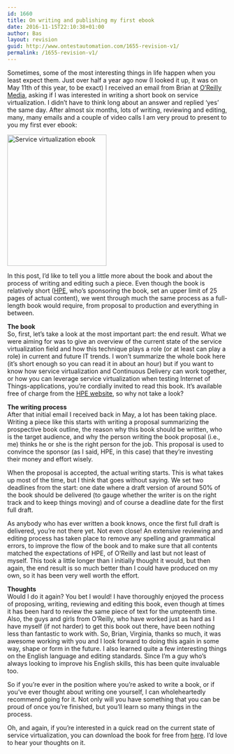 ```yaml
---
id: 1660
title: On writing and publishing my first ebook
date: 2016-11-15T22:10:38+01:00
author: Bas
layout: revision
guid: http://www.ontestautomation.com/1655-revision-v1/
permalink: /1655-revision-v1/
---
```

Sometimes, some of the most interesting things in life happen when you least expect them. Just over half a year ago now (I looked it up, it was on May 11th of this year, to be exact) I received an email from Brian at <a href="http://www.oreilly.com" target="_blank">O&#8217;Reilly Media</a>, asking if I was interested in writing a short book on service virtualization. I didn&#8217;t have to think long about an answer and replied &#8216;yes&#8217; the same day. After almost six months, lots of writing, reviewing and editing, many, many emails and a couple of video calls I am very proud to present to you my first ever ebook:

<a href="http://www.ontestautomation.com/?attachment_id=1658" rel="attachment wp-att-1658"><img src="http://www.ontestautomation.com/wp-content/uploads/2016/11/ebook-227x300.png" alt="Service virtualization ebook" width="227" height="300" class="aligncenter size-medium wp-image-1658" srcset="https://www.ontestautomation.com/wp-content/uploads/2016/11/ebook-227x300.png 227w, https://www.ontestautomation.com/wp-content/uploads/2016/11/ebook.png 618w" sizes="(max-width: 227px) 100vw, 227px" /></a>

In this post, I&#8217;d like to tell you a little more about the book and about the process of writing and editing such a piece. Even though the book is relatively short (<a href="https://www.hpe.com" target="_blank">HPE</a>, who&#8217;s sponsoring the book, set an upper limit of 25 pages of actual content), we went through much the same process as a full-length book would require, from proposal to production and everything in between.

**The book**  
So, first, let&#8217;s take a look at the most important part: the end result. What we were aiming for was to give an overview of the current state of the service virtualization field and how this technique plays a role (or at least can play a role) in current and future IT trends. I won&#8217;t summarize the whole book here (it&#8217;s short enough so you can read it in about an hour) but if you want to know how service virtualization and Continuous Delivery can work together, or how you can leverage service virtualization when testing Internet of Things-applications, you&#8217;re cordially invited to read this book. It&#8217;s available free of charge from the <a href="https://ssl.www8.hp.com/us/en/ssl/leadgen/secure_document.html?objid=4AA6-8645ENW&#038;parentUrl=http%3A%2F%2Fwww.hp.com" target="_blank">HPE website</a>, so why not take a look?

**The writing process**  
After that initial email I received back in May, a lot has been taking place. Writing a piece like this starts with writing a proposal summarizing the prospective book outline, the reason why this book should be written, who is the target audience, and why the person writing the book proposal (i.e., me) thinks he or she is the right person for the job. This proposal is used to convince the sponsor (as I said, HPE, in this case) that they&#8217;re investing their money and effort wisely.

When the proposal is accepted, the actual writing starts. This is what takes up most of the time, but I think that goes without saying. We set two deadlines from the start: one date where a draft version of around 50% of the book should be delivered (to gauge whether the writer is on the right track and to keep things moving) and of course a deadline date for the first full draft.

As anybody who has ever written a book knows, once the first full draft is delivered, you&#8217;re not there yet. Not even close! An extensive reviewing and editing process has taken place to remove any spelling and grammatical errors, to improve the flow of the book and to make sure that all contents matched the expectations of HPE, of O&#8217;Reilly and last but not least of myself. This took a little longer than I initially thought it would, but then again, the end result is so much better than I could have produced on my own, so it has been very well worth the effort.

**Thoughts**  
Would I do it again? You bet I would! I have thoroughly enjoyed the process of proposing, writing, reviewing and editing this book, even though at times it has been hard to review the same piece of text for the umpteenth time. Also, the guys and girls from O&#8217;Reilly, who have worked just as hard as I have myself (if not harder) to get this book out there, have been nothing less than fantastic to work with. So, Brian, Virginia, thanks so much, it was awesome working with you and I look forward to doing this again in some way, shape or form in the future. I also learned quite a few interesting things on the English language and editing standards. Since I&#8217;m a guy who&#8217;s always looking to improve his English skills, this has been quite invaluable too.

So if you&#8217;re ever in the position where you&#8217;re asked to write a book, or if you&#8217;ve ever thought about writing one yourself, I can wholeheartedly recommend going for it. Not only will you have something that you can be proud of once you&#8217;re finished, but you&#8217;ll learn so many things in the process.

Oh, and again, if you&#8217;re interested in a quick read on the current state of service virtualization, you can download the book for free from <a href="https://ssl.www8.hp.com/us/en/ssl/leadgen/secure_document.html?objid=4AA6-8645ENW&#038;parentUrl=http%3A%2F%2Fwww.hp.com" target="_blank">here</a>. I&#8217;d love to hear your thoughts on it.